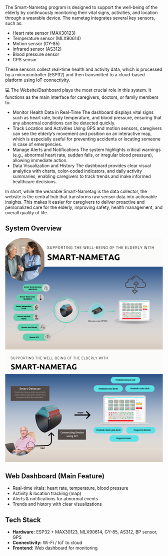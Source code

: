 The Smart-Nametag program is designed to support the well-being of the elderly by continuously monitoring their vital signs, activities, and location through a wearable device. The nametag integrates several key sensors, such as:
- Heart rate sensor (MAX30123)
- Temperature sensor (MLX90614)
- Motion sensor (GY-85)
- Infrared sensor (AS312)
- Blood pressure sensor
- GPS sensor

These sensors collect real-time health and activity data, which is processed by a microcontroller (ESP32) and then transmitted to a cloud-based platform using IoT connectivity.

💻 The Website/Dashboard plays the most crucial role in this system. It functions as the main interface for caregivers, doctors, or family members to:
- Monitor Health Data in Real-Time
The dashboard displays vital signs such as heart rate, body temperature, and blood pressure, ensuring that any abnormal conditions can be detected quickly.
- Track Location and Activities
Using GPS and motion sensors, caregivers can see the elderly’s movement and position on an interactive map, which is especially useful for preventing accidents or locating someone in case of emergencies.
- Manage Alerts and Notifications
The system highlights critical warnings (e.g., abnormal heart rate, sudden falls, or irregular blood pressure), allowing immediate action.
- Data Visualization and History
The dashboard provides clear visual analytics with charts, color-coded indicators, and daily activity summaries, enabling caregivers to track trends and make informed healthcare decisions.

In short, while the wearable Smart-Nametag is the data collector, the website is the central hub that transforms raw sensor data into actionable insights. This makes it easier for caregivers to deliver proactive and personalized care for the elderly, improving safety, health management, and overall quality of life.


## System Overview
<img src="assets/flowchart1.png" alt="Smart-Nametag Overview 1" width="800"/>
<img src="assets/flowchart2.png" alt="Smart-Nametag Overview 2" width="800"/>

## Web Dashboard (Main Feature)
- Real-time vitals: heart rate, temperature, blood pressure
- Activity & location tracking (map)
- Alerts & notifications for abnormal events
- Trends and history with clear visualizations


## Tech Stack
- **Hardware:** ESP32 + MAX30123, MLX90614, GY-85, AS312, BP sensor, GPS
- **Connectivity:** Wi-Fi / IoT to cloud
- **Frontend:** Web dashboard for monitoring
